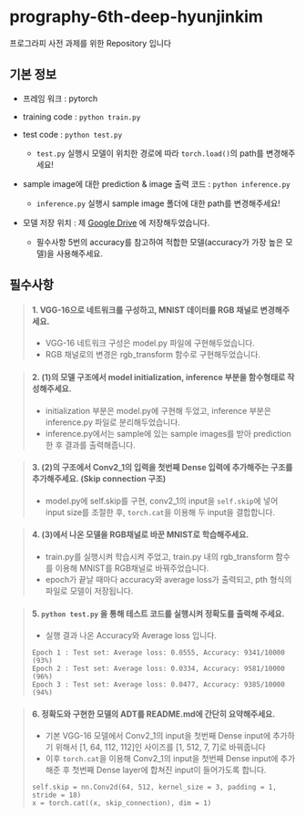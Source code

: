 # prography-6th-deep-hyunjinkim
프로그라피 사전 과제를 위한 Repository 입니다



## 기본 정보
* 프레임 워크 : pytorch
* training code : ```python train.py```
* test code : ```python test.py```

  + ```test.py``` 실행시 모델이 위치한 경로에 따라 ```torch.load()```의 path를 변경해주세요!
* sample image에 대한 prediction & image 출력 코드 : ```python inference.py```

  + ```inference.py``` 실행시 sample image 폴더에 대한 path를 변경해주세요!
* 모델 저장 위치 : 제 [Google Drive](https://drive.google.com/open?id=1G8Cf_kYvza3uNutX4R5ftnIcAMGewAv0) 에 저장해두었습니다.

  + 필수사항 5번의 accuracy를 참고하여 적합한 모델(accuracy가 가장 높은 모델)을 사용해주세요.


## 필수사항
> #### 1. VGG-16으로 네트워크를 구성하고, MNIST 데이터를 RGB 채널로 변경해주세요.
> * VGG-16 네트워크 구성은 model.py 파일에 구현해두었습니다.
> * RGB 채널로의 변경은 rgb_transform 함수로 구현해두었습니다.


> #### 2. (1)의 모델 구조에서 model initialization, inference 부분을 함수형태로 작성해주세요.
> * initialization 부분은 model.py에 구현해 두었고, inference 부분은 inference.py 파일로 분리해두었습니다.
> * inference.py에서는 sample에 있는 sample images를 받아 prediction한 후 결과를 출력해줍니다.


> #### 3. (2)의 구조에서 Conv2_1의 입력을 첫번째 Dense 입력에 추가해주는 구조를 추가해주세요. (Skip connection 구조)
> * model.py에 self.skip를 구현, conv2_1의 input을 ```self.skip```에 넣어 input size를 조절한 후, ```torch.cat```을 이용해 두 input을 결합합니다.


> #### 4. (3)에서 나온 모델을 RGB채널로 바꾼 MNIST로 학습해주세요.
> * train.py를 실행시켜 학습시켜 주었고, train.py 내의 rgb_transform 함수를 이용해 MNIST를 RGB채널로 바꿔주었습니다.
> * epoch가 끝날 때마다 accuracy와 average loss가 출력되고, pth 형식의 파일로 모델이 저장됩니다.

> #### 5. ```python test.py``` 을 통해 테스트 코드를 실행시켜 정확도를 출력해 주세요.
> * 실행 결과 나온 Accuracy와 Average loss 입니다.
> ```
> Epoch 1 : Test set: Average loss: 0.0555, Accuracy: 9341/10000 (93%) 
> Epoch 2 : Test set: Average loss: 0.0334, Accuracy: 9581/10000 (96%)
> Epoch 3 : Test set: Average loss: 0.0477, Accuracy: 9385/10000 (94%)
> ```

> #### 6. 정확도와 구현한 모델의 ADT를 README.md에 간단히 요약해주세요.
> * 기본 VGG-16 모델에서 Conv2_1의 input을 첫번째 Dense input에 추가하기 위해서 [1, 64, 112, 112]인 사이즈를 [1, 512, 7, 7]로 바꿔줍니다
> * 이후 ```torch.cat```을 이용해 Conv2_1의 input을 첫번째 Dense input에 추가해준 후 첫번째 Dense layer에 합쳐진 input이 들어가도록 합니다.
> ```
> self.skip = nn.Conv2d(64, 512, kernel_size = 3, padding = 1, stride = 18)
> x = torch.cat((x, skip_connection), dim = 1)
> ``` 
